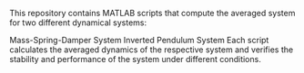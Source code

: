 This repository contains MATLAB scripts that compute the averaged system for two different dynamical systems:

Mass-Spring-Damper System
Inverted Pendulum System
Each script calculates the averaged dynamics of the respective system and verifies the stability and performance of the system under different conditions.
